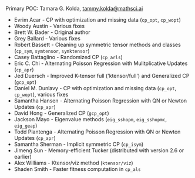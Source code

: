 Primary POC: Tamara G. Kolda, tammy.kolda@mathsci.ai

* Evrim Acar - CP with optimization and missing data (`cp_opt`, `cp_wopt`)
* Woody Austin - Various fixes
* Brett W. Bader - Original author
* Grey Ballard - Various fixes
* Robert Bassett - Cleaning up symmetric tensor methods and classes (`cp_sym`, `symtensor`, `symktensor`)
* Casey Battaglino - Randomized CP (`cp_arls`)
* Eric C. Chi - Alternating Poisson Regression with Mulitplicative Updates (`cp_apr`)
* Jed Duersch - Improved K-tensor full ('ktensor/full') and Generalized CP (`gcp_opt`)
* Daniel M. Dunlavy - CP with optimization and missing data (`cp_opt`, `cp_wopt`), various fixes
* Samantha Hansen - Alternating Poisson Regression with QN or Newton Updates (`cp_apr`)
* David Hong - Generalized CP (`gcp_opt`)
* Jackson Mayo - Eigenvalue methods (`eig_sshopm`, `eig_sshopmc`, `eig_geap`)
* Todd Plantenga - Alternating Poisson Regression with QN or Newton Updates (`cp_apr`)
* Samantha Sherman - Implicit symmetric CP (`cp_isym`)
* Jimeng Sun - Memory-efficient Tucker (distributed with version 2.6 or earlier)
* Alex Williams - Ktensor/viz method (`ktensor/viz`)
* Shaden Smith - Faster fitness computation in `cp_als`
